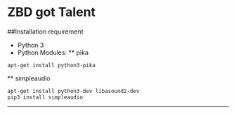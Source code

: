 # ZBD got Talent

##Installation requirement
* Python 3
* Python Modules:
** pika
```
apt-get install python3-pika
```
** simpleaudio
```
apt-get install python3-dev libasound2-dev
pip3 install simpleaudio
```
***
